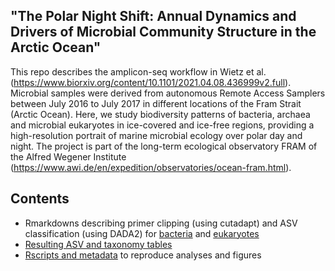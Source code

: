 ## "The Polar Night Shift: Annual Dynamics and Drivers of Microbial Community Structure in the Arctic Ocean"

This repo describes the amplicon-seq workflow in Wietz et al. (https://www.biorxiv.org/content/10.1101/2021.04.08.436999v2.full). Microbial samples were derived from autonomous Remote Access Samplers between July 2016 to July 2017 in different locations of the Fram Strait (Arctic Ocean). Here, we study biodiversity patterns of bacteria, archaea and microbial eukaryotes in ice-covered and ice-free regions, providing a high-resolution portrait of marine microbial ecology over polar day and night. The project is part of the long-term ecological observatory FRAM of the Alfred Wegener Institute (https://www.awi.de/en/expedition/observatories/ocean-fram.html). 

## Contents
- Rmarkdowns describing primer clipping (using cutadapt) and ASV classification (using DADA2) for [bacteria](./cutadapt_dada/cutadapt_dada_bac.Rmd) and [eukaryotes](./cutadapt_dada/cutadapt_dada_euk.Rmd)  
- [Resulting ASV and taxonomy tables](./cutadapt_dada)   
- [Rscripts and metadata](./analysisCode) to reproduce analyses and figures
